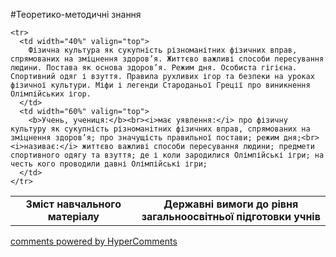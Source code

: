 <div id="hypercomments_widget" class="js-hypercomments-widget invisible"></div>

#Теоретико-методичні знання

<table>
  <body>
    <tr>
      <td width="40%" align="center" valign="top">
        <b>Зміст навчального матеріалу</b>
      </td>
      <td width="60%" align="center" valign="top">
        <b>Державні вимоги до рівня загальноосвітньої підготовки учнів</b>
      </td>
    </tr>

    <tr>
      <td width="40%" valign="top">
        Фізична культура як сукупність різноманітних фізичних вправ, спрямованих на зміцнення здоров’я. Життєво важливі способи пересування людини. Постава як основа здоров’я. Режим дня. Особиста гігієна. Спортивний одяг і взуття. Правила рухливих ігор та безпеки на уроках фізичної культури. Міфи і легенди Староданьої Греції про виникнення Олімпійських ігор.
      </td>
      <td width="60%" valign="top">
        <b>Учень, учениця:</b><br><i>має уявлення:</i> про фізичну культуру як сукупність різноманітних фізичних вправ, спрямованих на зміцнення здоров’я; про значущість правильної постави; режим дня;<br><i>називає:</i> життєво важливі способи пересування людини; предмети спортивного одягу та взуття; де і коли зародилися Олімпійські ігри; на честь кого проводили давні Олімпійські ігри;
      </td>
    </tr>
  </body>
</table>




<div class="js-hypercomments-container">
    <a href="http://hypercomments.com" class="hc-link" title="comments widget">comments powered by HyperComments</a>
</div>